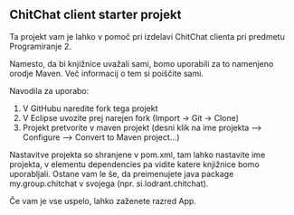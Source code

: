 ChitChat client starter projekt
-------------------------------

Ta projekt vam je lahko v pomoč pri izdelavi ChitChat clienta pri predmetu Programiranje 2.

Namesto, da bi knjižnice uvažali sami, bomo uporabili za to namenjeno orodje Maven.
Več informacij o tem si poiščite sami.

Navodila za uporabo:
1. V GitHubu naredite fork tega projekt
2. V Eclipse uvozite prej narejen fork (Import -> Git -> Clone)
3. Projekt pretvorite v maven projekt (desni klik na ime projekta --> Configure --> Convert to Maven project...)

Nastavitve projekta so shranjene v pom.xml, tam lahko nastavite ime projekta, v elementu dependencies pa vidite katere knjižnice bomo uporabljali.
Ostane vam le še, da preimenujete java package my.group.chitchat v svojega (npr. si.lodrant.chitchat).

Če vam je vse uspelo, lahko zaženete razred App.

